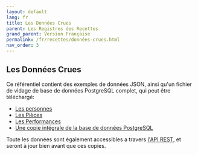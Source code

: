 ```yaml
---
layout: default
lang: fr
title: Les Données Crues
parent: Les Registres des Recettes
grand_parent: Version Française
permalink: /fr/recettes/données-crues.html
nav_order: 3
---
```


## Les Données Crues

Ce référentiel contient des exemples de données JSON, ainsi qu'un fichier de vidage de base de données PostgreSQL complet, qui peut être téléchargé:

- [Les personnes](/data/json/people.json)
- [Les Pièces](/data/json/plays.json)
- [Les Performances](/data/json/performances.json)
- [Une copie intégrale de la base de données PostgreSQL](data/dump/cfrp-database.dump)

Toute les données sont également accessibles a travers [l'API REST](api), et seront à jour bien avant que ces copies.
